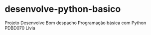 # desenvolve-python-basico
Projeto Desenvolve Bom despacho Programação básica com Python PDBD070 Livia
